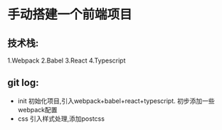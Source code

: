 # 手动搭建一个前端项目
## 技术栈:
1.Webpack
2.Babel
3.React
4.Typescript

## git log:
* init
	初始化项目,引入webpack+babel+react+typescript.
	初步添加一些webpack配置
* css
	引入样式处理,添加postcss

